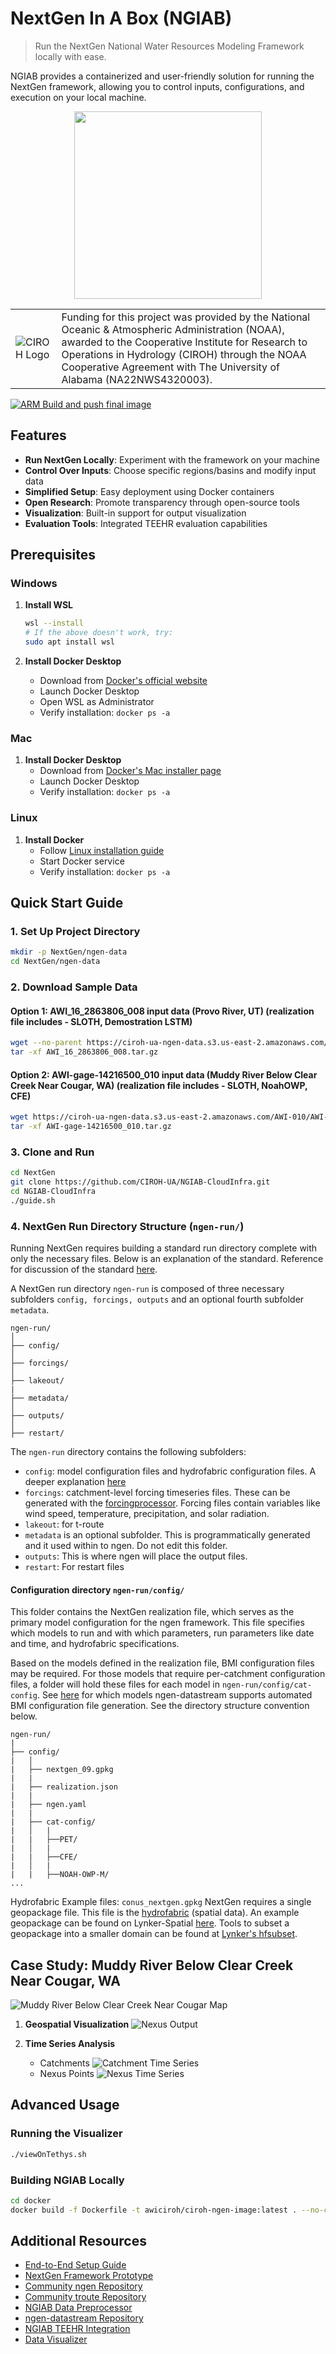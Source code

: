 # NextGen In A Box (NGIAB)

> Run the NextGen National Water Resources Modeling Framework locally with ease.

NGIAB provides a containerized and user-friendly solution for running the NextGen framework, allowing you to control inputs, configurations, and execution on your local machine.

<p align="center">
<img src="https://github.com/CIROH-UA/NGIAB-CloudInfra/blob/main/image/README/ngiab.png" width="300">
</p>

| | |
| --- | --- |
| ![CIROH Logo](https://ciroh.ua.edu/wp-content/uploads/2022/08/CIROHLogo_200x200.png) | Funding for this project was provided by the National Oceanic & Atmospheric Administration (NOAA), awarded to the Cooperative Institute for Research to Operations in Hydrology (CIROH) through the NOAA Cooperative Agreement with The University of Alabama (NA22NWS4320003). |

[![ARM Build and push final image](https://github.com/CIROH-UA/NGIAB-CloudInfra/actions/workflows/docker_image_main_branch.yml/badge.svg)](https://github.com/CIROH-UA/NGIAB-CloudInfra/actions/workflows/docker_image_main_branch.yml)

## Features

- **Run NextGen Locally**: Experiment with the framework on your machine
- **Control Over Inputs**: Choose specific regions/basins and modify input data
- **Simplified Setup**: Easy deployment using Docker containers
- **Open Research**: Promote transparency through open-source tools
- **Visualization**: Built-in support for output visualization
- **Evaluation Tools**: Integrated TEEHR evaluation capabilities

## Prerequisites

### Windows
1. **Install WSL**
   ```bash
   wsl --install
   # If the above doesn't work, try:
   sudo apt install wsl
   ```

2. **Install Docker Desktop**
   - Download from [Docker's official website](https://docs.docker.com/desktop/install/windows-install/#install-docker-desktop-on-windows)
   - Launch Docker Desktop
   - Open WSL as Administrator
   - Verify installation: `docker ps -a`

### Mac
1. **Install Docker Desktop**
   - Download from [Docker's Mac installer page](https://docs.docker.com/desktop/install/mac-install/)
   - Launch Docker Desktop
   - Verify installation: `docker ps -a`

### Linux
1. **Install Docker**
   - Follow [Linux installation guide](https://docs.docker.com/desktop/install/linux-install/)
   - Start Docker service
   - Verify installation: `docker ps -a`

## Quick Start Guide

### 1. Set Up Project Directory
```bash
mkdir -p NextGen/ngen-data
cd NextGen/ngen-data
```

### 2. Download Sample Data
#### Option 1: AWI_16_2863806_008 input data (Provo River, UT) (realization file includes - SLOTH, Demostration LSTM)
```bash
wget --no-parent https://ciroh-ua-ngen-data.s3.us-east-2.amazonaws.com/AWI-008/AWI_16_2863806_008.tar.gz
tar -xf AWI_16_2863806_008.tar.gz
```

#### Option 2: AWI-gage-14216500_010 input data (Muddy River Below Clear Creek Near Cougar, WA) (realization file includes - SLOTH, NoahOWP, CFE)
```bash
wget https://ciroh-ua-ngen-data.s3.us-east-2.amazonaws.com/AWI-010/AWI-gage-14216500_010.tar.gz
tar -xf AWI-gage-14216500_010.tar.gz
```

### 3. Clone and Run
```bash
cd NextGen
git clone https://github.com/CIROH-UA/NGIAB-CloudInfra.git
cd NGIAB-CloudInfra
./guide.sh
```

### 4. NextGen Run Directory Structure (`ngen-run/`)

Running NextGen requires building a standard run directory complete with only the necessary files. Below is an explanation of the standard. Reference for discussion of the standard [here](https://github.com/CIROH-UA/NGIAB-CloudInfra/pull/17).

A NextGen run directory `ngen-run` is composed of three necessary subfolders `config, forcings, outputs` and an optional fourth subfolder `metadata`.

```
ngen-run/
│
├── config/
│
├── forcings/
│
├── lakeout/
|
├── metadata/
│
├── outputs/
│
├── restart/
```

The `ngen-run` directory contains the following subfolders:

- `config`:  model configuration files and hydrofabric configuration files. A deeper explanation [here](#configuration-directory-ngen-runconfig)
- `forcings`: catchment-level forcing timeseries files. These can be generated with the [forcingprocessor](https://github.com/CIROH-UA/ngen-datastream/tree/main/forcingprocessor). Forcing files contain variables like wind speed, temperature, precipitation, and solar radiation.
- `lakeout`: for t-route 
- `metadata` is an optional subfolder. This is programmatically generated and it used within to ngen. Do not edit this folder.
- `outputs`: This is where ngen will place the output files.
- `restart`: For restart files
 
#### Configuration directory `ngen-run/config/`
This folder contains the NextGen realization file, which serves as the primary model configuration for the ngen framework. This file specifies which models to run and with which parameters, run parameters like date and time, and hydrofabric specifications.

Based on the models defined in the realization file, BMI configuration files may be required. For those models that require per-catchment configuration files, a folder will hold these files for each model in `ngen-run/config/cat-config`. See [here](https://github.com/CIROH-UA/ngen-datastream/blob/main/docs/NGEN_MODULES.md) for which models ngen-datastream supports automated BMI configuration file generation. See the directory structure convention below.

```
ngen-run/
|
├── config/
|   │
|   ├── nextgen_09.gpkg
|   |
|   ├── realization.json
|   |
|   ├── ngen.yaml
|   |
|   ├── cat-config/
|   │   |
|   |   ├──PET/
|   │   |
|   |   ├──CFE/
|   │   |
|   |   ├──NOAH-OWP-M/
...
```

Hydrofabric Example files: `conus_nextgen.gpkg`
NextGen requires a single geopackage file. This file is the [hydrofabric](https://mikejohnson51.github.io/hyAggregate/) (spatial data). An example geopackage can be found on Lynker-Spatial [here](https://www.lynker-spatial.com/data?path=hydrofabric%2Fv2.2%2F). Tools to subset a geopackage into a smaller domain can be found at [Lynker's hfsubset](https://github.com/LynkerIntel/hfsubset). 

## Case Study: Muddy River Below Clear Creek Near Cougar, WA
![Muddy River Below Clear Creek Near Cougar Map](https://github.com/CIROH-UA/NGIAB-CloudInfra/blob/main/image/README/MuddyRiver.png)

1. **Geospatial Visualization**
   ![Nexus Output](https://github.com/CIROH-UA/NGIAB-CloudInfra/blob/main/image/README/MuddyRiver_Geo_Vis.png)

2. **Time Series Analysis**
   - Catchments
     ![Catchment Time Series](https://github.com/CIROH-UA/NGIAB-CloudInfra/blob/main/image/README/MuddyRiver_Catchment.png)
   - Nexus Points
     ![Nexus Time Series](https://github.com/CIROH-UA/NGIAB-CloudInfra/blob/main/image/README/MuddyRiver_Nexus.png) 

## Advanced Usage

### Running the Visualizer
```bash
./viewOnTethys.sh
```

### Building NGIAB Locally
```bash
cd docker
docker build -f Dockerfile -t awiciroh/ciroh-ngen-image:latest . --no-cache
```

## Additional Resources

- [End-to-End Setup Guide](https://docs.ciroh.org/docs/products/Community%20Hydrologic%20Modeling%20Framework/nextgeninaboxDocker/workflow)
- [NextGen Framework Prototype](https://github.com/NOAA-OWP/ngen)
- [Community ngen Repository](https://github.com/CIROH-UA/ngen)
- [Community troute Repository](https://github.com/CIROH-UA/t-route)
- [NGIAB Data Preprocessor](https://github.com/AlabamaWaterInstitute/NGIAB_data_preprocess)
- [ngen-datastream Repository](https://github.com/CIROH-UA/ngen-datastream/tree/main)
- [NGIAB TEEHR Integration](https://github.com/CIROH-UA/ngiab-teehr)
- [Data Visualizer](https://github.com/CIROH-UA/ngiab-client)
   
